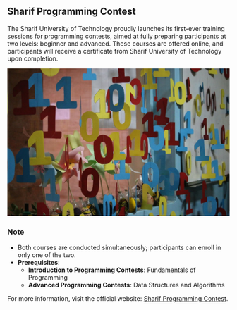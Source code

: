 ## Sharif Programming Contest

The Sharif University of Technology proudly launches its first-ever training sessions for programming contests, aimed at fully preparing participants at two levels: beginner and advanced. These courses are offered online, and participants will receive a certificate from Sharif University of Technology upon completion.

<div align="center">
  <img 
    style="width: 700px;"
    src="https://github.com/Sharif-ProgrammingContest/.github/blob/main/Competition.jpg">
</div>

### Note
- Both courses are conducted simultaneously; participants can enroll in only one of the two.
- **Prerequisites**:
  - **Introduction to Programming Contests**: Fundamentals of Programming
  - **Advanced Programming Contests**: Data Structures and Algorithms

For more information, visit the official website: [Sharif Programming Contest](https://micro.ce.sharif.edu/contest).
